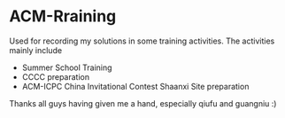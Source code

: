 # ACM-Rraining
Used for recording my solutions in some training activities. The activities mainly include

- Summer School Training
- CCCC preparation
- ACM-ICPC China Invitational Contest Shaanxi Site preparation

Thanks all guys having given me a hand, especially qiufu and guangniu :)
